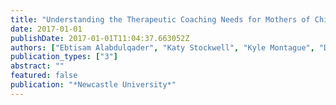 ```yaml
---
title: "Understanding the Therapeutic Coaching Needs for Mothers of Children with Cerebral Palsy"
date: 2017-01-01
publishDate: 2017-01-01T11:04:37.663052Z
authors: ["Ebtisam Alabdulqader", "Katy Stockwell", "Kyle Montague", "Daniel Jackson", "Madeline Balaam", "Andrew Monk", "Patrick Olivier", "Lindsay Pennington"]
publication_types: ["3"]
abstract: ""
featured: false
publication: "*Newcastle University*"
---
```


